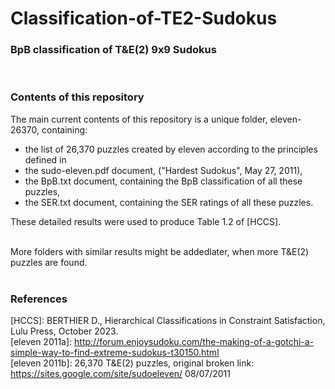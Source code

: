 # Classification-of-TE2-Sudokus
### BpB classification of T&amp;E(2) 9x9 Sudokus

<br>

### Contents of this repository
The main current contents of this repository is a unique folder, eleven-26370, containing:<br>

- the list of 26,370 puzzles created by eleven according to the principles defined in<br>
- the sudo-eleven.pdf document, ("Hardest Sudokus", May 27, 2011),<br>
- the BpB.txt document, containing the BpB classification of all these puzzles,<br>
- the SER.txt document, containing the SER ratings of all these puzzles.<br>

These detailed results were used to produce Table 1.2 of [HCCS].<br><br>

More folders with similar results might be addedlater, when more T&E(2) puzzles are found.<br><br>


### References

[HCCS]: BERTHIER D., Hierarchical Classifications in Constraint Satisfaction, Lulu Press, October 2023.<br>
[eleven 2011a]: http://forum.enjoysudoku.com/the-making-of-a-gotchi-a-simple-way-to-find-extreme-sudokus-t30150.html<br>
[eleven 2011b]: 26,370 T&E(2) puzzles, original broken link: https://sites.google.com/site/sudoeleven/ 08/07/2011 <br>
